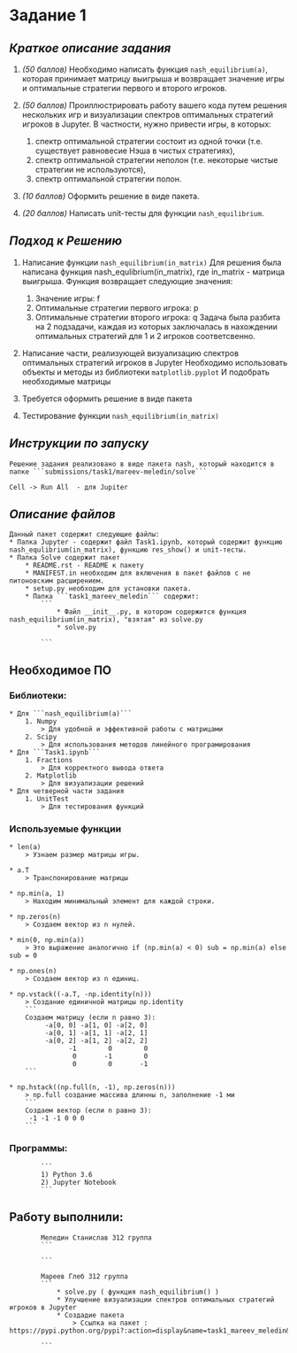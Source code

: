 # Задание 1

## *Краткое описание задания*

1) *(50 баллов)* Необходимо написать функция ```nash_equilibrium(a)```, которая принимает матрицу выигрыша и возвращает значение игры и оптимальные стратегии первого и второго игроков.

2) *(50 баллов)* Проиллюстрировать работу вашего кода путем решения нескольких игр и визуализации спектров оптимальных стратегий игроков в Jupyter. В частности, нужно привести игры, в которых:
	1) спектр оптимальной стратегии состоит из одной точки (т.е. существует равновесие Нэша в чистых стратегиях),
	2) спектр оптимальной стратегии неполон (т.е. некоторые чистые стратегии не используются),
	3) спектр оптимальной стратегии полон.
	
3) *(10 баллов)* Оформить решение в виде пакета.

4) *(20 баллов)* Написать unit-тесты для функции ```nash_equilibrium```.

## *Подход к Решению*
1. Написание функции ```nash_equilibrium(in_matrix)``` 
	Для решения была написана функция nash_equlibrium(in_matrix), где in_matrix - матрица выигрыша.
	Функция возвращает следующие значения: 
	1) Значение игры: f 
	2) Оптимальные стратегии первого игрока: p
	3) Оптимальные стратегии второго игрока: q
		Задача была разбита на 2 подзадачи, каждая из которых заключалась в нахождении оптимальных стратегий для 1 и 2 игроков соответсвенно.
		
2. Написание части, реализующей визуализацию спектров оптимальных стратегий игроков в Jupyter
	Необходимо использовать объекты и методы из библиотеки ```matplotlib.pyplot```
	И подобрать необходимые матрицы
3. Требуется оформить решение в виде пакета

4. Тестирование функции ```nash_equilibrium(in_matrix)```

## *Инструкции по запуску*

	Решение задания реализовано в виде пакета nash, который находится в папке ```submissions/task1/mareev-meledin/solve```

	Cell -> Run All  - для Jupiter	
	

## *Описание файлов*
	Данный пакет содержит следующие файлы: 
	* Папка Jupyter - содержит файл Task1.ipynb, который содержит функцию nash_equlibrium(in_matrix), функцию res_show() и unit-тесты. 
	* Папка Solve содержит пакет
		* README.rst - README к пакету
		* MANIFEST.in необходим для включения в пакет файлов с не питоновским расширением.
		* setup.py необходим для установки пакета.
		* Папка ```task1_mareev_meledin``` содержит:
			```
				* Файл __init__.py, в котором содержится функция nash_equilibrium(in_matrix), "взятая" из solve.py
				* solve.py 
			
			```
			
## Необходимое ПО
### Библиотеки:
	* Для ```nash_equilibrium(a)```
		1. Numpy
			> Для удобной и эффективной работы с матрицами
		2. Scipy 
			> Для использования методов линейного програмирования
	* Для ```Task1.ipynb```
		1. Fractions
			> Для корректного вывода ответа
		2. Matplotlib
			> Для визуализации решений
	* Для четверной части задания
		1. UnitTest
			> Для тестирования функций
### Используемые функции
	* len(a)
		> Узнаем размер матрицы игры.
		
	* a.T 
		> Транспонирование матрицы
	
	* np.min(a, 1)
		> Находим минимальный элемент для каждой строки.
	
	* np.zeros(n)
		> Создаем вектор из n нулей.
	
	* min(0, np.min(a))
		> Это выражение аналогично if (np.min(a) < 0) sub = np.min(a) else sub = 0
	
	* np.ones(n)
		> Создаем вектор из n единиц.
	
	* np.vstack((-a.T, -np.identity(n)))
		> Создание единичной матрицы np.identity
		```
		Создаем матрицу (если n равно 3):
			 -a[0, 0] -a[1, 0] -a[2, 0]
			 -a[0, 1] -a[1, 1] -a[2, 1]
			 -a[0, 2] -a[1, 2] -a[2, 2]
			       -1        0        0
			        0       -1        0
			        0        0       -1
		```
	
	* np.hstack((np.full(n, -1), np.zeros(n)))
		> np.full создание массива длинны n, заполнение -1 ми
		```
		Создаем вектор (если n равно 3):
		 -1 -1 -1 0 0 0 
		```
		
### Программы:
			```
			1) Python 3.6
			2) Jupyter Notebook 
			```

## Работу выполнили:
			Меледин Станислав 312 группа
			```
			
			```

			Мареев Глеб 312 группа
			```
				* solve.py ( функция nash_equilibrium() )
				* Улучшение визуализации спектров оптимальных стратегий игроков в Jupyter
				* Создадие пакета
					> Ссылка на пакет : https://pypi.python.org/pypi?:action=display&name=task1_mareev_meledin&version=4.2
			
			```
			
